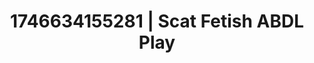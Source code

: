 ---
categories:
- Nude shadows
- Alt aesthetic girls
- Sensual cosplay
- Erotic adventure
- AI-generated
- Voyeur fantasy
- ASMR
- Cosplay
image: /assets/images/1746634155281.jpg
layout: post
seo:
  description: Featured content with premium Scat Fetish, ABDL Play. HD images available.
  keywords: Scat Fetish, ABDL Play
  og_image: /assets/images/1746634155281.jpg
  schema_type: VisualArtwork
tags:
- ABDL Play
- Scat Fetish
- '#1746634155281'
title: 1746634155281 | Scat Fetish ABDL Play
---